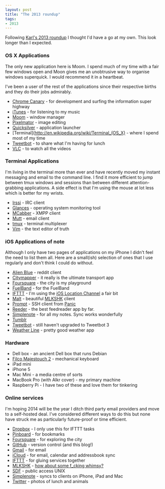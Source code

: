 ```yaml
---
layout: post
title: "The 2013 roundup"
tags:
- 2013
---
```


Following [Karl's 2013 roundup](http://karlfreeman.co.uk/articles/2013/the-2013-roundup.html) I thought I'd have a go at my own. This look longer than I expected.

### OS X Applications

The only new application here is Moom. I spend much of my time with a fair few windows open and Moon gives me an unobtrusive way to organise windows superquick. I would recommend it in a heartbeat.

I've been a user of the rest of the applications since their respective births and they do their jobs admirably.

* [Chrome Canary](http://www.google.co.uk/intl/en/chrome/browser/canary.html) - for development and surfing the information super highway
* [iTunes](https://www.apple.com/itunes) - for listening to my music
* [Moom](http://manytricks.com/moom) - window manager
* [Pixelmator](http://www.pixelmator.com) - image editing
* [Quicksilver](http://qsapp.com) - application launcher
* [Terminal](http://en.wikipedia.org/wiki/Terminal_(OS_X) - where I spend most of my time
* [Tweetbot](http://tapbots.com/software/tweetbot/mac) - to share what I'm having for lunch
* [VLC](http://www.videolan.org/vlc) - to watch all the videos

### Terminal Applications

I'm living in the terminal more than ever and have recently moved my instant messaging and email to the command line. I find it more efficient to jump between tmux windows and sessions than between different attention-grabbing applications. A side effect is that I'm using the mouse at lot less which is better for my wrists.

* [Irssi](http://www.irssi.org) - IRC client
* [Glances](https://github.com/nicolargo/glances) - operating system monitoring tool
* [MCabber](http://mcabber.com) - XMPP client
* [Mutt](http://www.mutt.org) - email client
* [tmux](http://tmux.sourceforge.net) - terminal multiplexer
* [Vim](http://www.vim.org) - the text editor of truth

### iOS Applications of note

Although I only have two pages of applications on my iPhone I didn't feel the need to list them all. Here are a small(ish) selection of ones that I use regularly and don't think I could do without.

* [Alien Blue](https://itunes.apple.com/gb/app/alien-blue-reddit-client/id370144106) - reddit client
* [Citymapper](https://itunes.apple.com/gb/app/citymapper-london-new-york/id469463298) - it really is the ultimate transport app
* [Foursquare](https://itunes.apple.com/gb/app/foursquare/id306934924) - the city is my playground
* [FuelBand](https://itunes.apple.com/gb/app/nike+-fuelband/id493325070) - for the FuelBand
* [IFTTT](https://itunes.apple.com/gb/app/ifttt/id660944635) - I'm using the [iOS Location Channel](https://ifttt.com/ios_location) a fair bit
* [Malt](https://itunes.apple.com/gb/app/malt/id513434229) - beautiful [MLKSHK](http://mlkshk.com) client
* [Prompt](https://itunes.apple.com/gb/app/prompt/id421507115?) - SSH client from [Panic](http://panic.com)
* [Reeder](https://itunes.apple.com/gb/app/reeder-2/id697846300) - the best feedreader app by far.
* [Simplenote](https://itunes.apple.com/gb/app/simplenote/id289429962) - for all my notes. Sync works wonderfully
* [Tumblr](https://itunes.apple.com/gb/app/tumblr/id305343404)
* [Tweetbot](https://itunes.apple.com/gb/app/tweetbot-2-iphone-ipod-touch/id428851691) - still haven't upgraded to Tweetbot 3
* [Weather Line](https://itunes.apple.com/gb/app/weather-line-accurate-forecast/id715319015) - pretty good weather app

### Hardware

* Dell box - an ancient Dell box that runs Debian
* [Filco Majestouch 2](http://www.keyboardco.com/keyboard/uk-filco-majestouch-2-tenkeyless-nkr-click-action-keyboard.asp) - mechanical keyboard
* iPad mini
* iPhone 5
* Mac Mini - a media centre of sorts
* MacBook Pro (with Alkr cover) - my primary machine
* Raspberry Pi - I have two of these and love them for tinkering

### Online services

I'm hoping 2014 will be the year I ditch third party email providers and move to a self-hosted deal. I've considered different ways to do this but none have struck me as particularly future-proof or time efficient.

* [Dropbox](http://dropbox.com) - I only use this for IFTTT tasks
* [Pinboard](http://pinboard.in) - for bookmarks
* [Foursquare](http://foursquare.com) - for exploring the city
* [GitHub](http://github.com) - version control (and this blog!)
* [Gmail](http://gmail.com) - for email
* [iCloud](http://icloud.com) - for email, calendar and addressbook sync
* [IFTTT](http://ifttt.com) - for gluing services together
* [MLKSHK](http://mlkshl.com) - [how about some f_cking whimsy?](http://torrez.org/how-about-some-fucking-whimsy.html)
* [SDF](http://sdf.org) - public access UNIX
* [Simplenote](http://simplenote.com) - syncs to clients on iPhone, iPad and Mac
* [Twitter](http://twitter.com) - photos of lunch and animals
